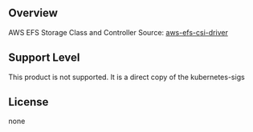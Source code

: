 ## Overview

AWS EFS Storage Class and Controller
Source: [aws-efs-csi-driver](https://github.com/kubernetes-sigs/aws-efs-csi-driver/blob/e7cebc79b59915e9aa8c44b1ed58c8af5e54c826/charts/aws-efs-csi-driver/values.yaml) 

## Support Level

This product is not supported.
It is a direct copy of the kubernetes-sigs

## License

none
